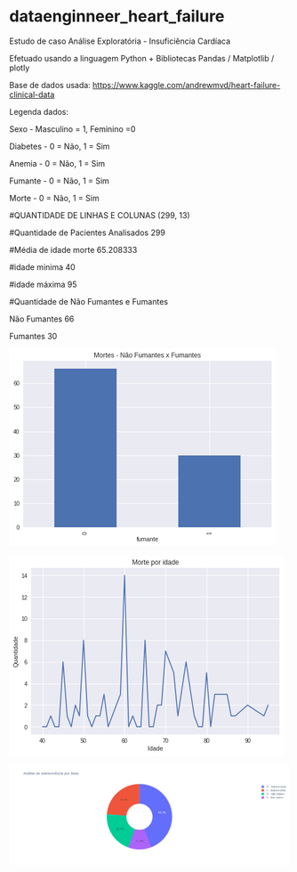 # dataenginneer_heart_failure
Estudo de caso Análise Exploratória - Insuficiência Cardíaca

Efetuado usando a linguagem Python + Bibliotecas Pandas / Matplotlib / plotly


Base de dados usada: https://www.kaggle.com/andrewmvd/heart-failure-clinical-data

Legenda dados:

Sexo - Masculino = 1, Feminino =0

Diabetes - 0 = Não, 1 = Sim

Anemia - 0 = Não, 1 = Sim

Fumante - 0 = Não, 1 = Sim

Morte - 0 = Não, 1 = Sim


#QUANTIDADE DE LINHAS E COLUNAS
(299, 13)


#Quantidade de Pacientes Analisados
299


#Média de idade morte
65.208333


#idade minima
40


#idade máxima
95


#Quantidade de Não Fumantes e Fumantes

Não Fumantes    66

Fumantes    30


![Screenshot 1](images/newplot3.png)

![Screenshot 2](images/newplot2.png)

![Screenshot 3](images/newplot.png)
